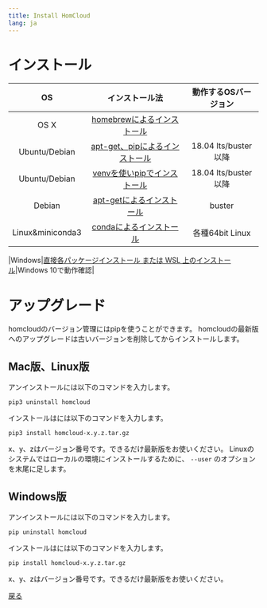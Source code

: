 ```yaml
---
title: Install HomCloud
lang: ja
---
```


# インストール

|OS|インストール法|動作するOSバージョン|
|:----:|:----:|:----:|
|OS X|[homebrewによるインストール](install_guide_for_Mac.html)||
|Ubuntu/Debian|[apt-get、pipによるインストール](install_guide_for_Ubuntu.html)|18.04 lts/buster 以降|
|Ubuntu/Debian|[venvを使いpipでインストール](install_guide_for_Ubuntu_venv.html)|18.04 lts/buster 以降|
|Debian|[apt-getによるインストール](install_guide_for_Debian.html)|buster|
|Linux&miniconda3|[condaによるインストール](install_guide_for_Linux_conda.html)|各種64bit Linux|

|Windows|[直接各パッケージインストール または WSL 上のインストール](install_guide_for_Windows.html)|Windows 10で動作確認|

<!-- |Debian|[apt-get、dpkgによるインストール](install_guide_for_Debian.html)|Jessie またはそれ以降| -->

# アップグレード

homcloudのバージョン管理にはpipを使うことができます。
homcloudの最新版へのアップグレードは古いバージョンを削除してからインストールします。
<!-- 旧バージョン(ver 1.3.1以下)をお使いの場合は以下の手順でファイル名に base と adavanced をつけた2つのファイル名に置き換えてください。-->

## Mac版、Linux版

アンインストールには以下のコマンドを入力します。

	pip3 uninstall homcloud

インストールはには以下のコマンドを入力します。

	pip3 install homcloud-x.y.z.tar.gz

x、y、zはバージョン番号です。できるだけ最新版をお使いください。
Linuxのシステムではローカルの環境にインストールするために、 `--user` のオプションを末尾に足します。

## Windows版

アンインストールには以下のコマンドを入力します。

	pip uninstall homcloud

インストールはには以下のコマンドを入力します。

	pip install homcloud-x.y.z.tar.gz

x、y、zはバージョン番号です。できるだけ最新版をお使いください。

[戻る](index.html)
